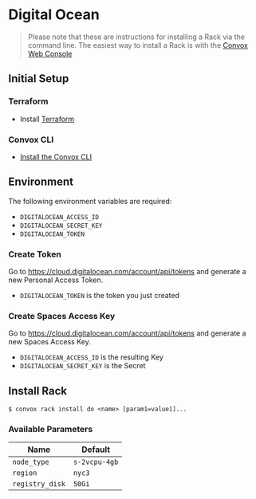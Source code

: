 # Digital Ocean
> Please note that these are instructions for installing a Rack via the command line. The easiest way to install a Rack is with the [Convox Web Console](https://console.convox.com)
## Initial Setup

### Terraform

- Install [Terraform](https://learn.hashicorp.com/terraform/getting-started/install.html)

### Convox CLI

- [Install the Convox CLI](../cli.md)

## Environment

The following environment variables are required:

- `DIGITALOCEAN_ACCESS_ID`
- `DIGITALOCEAN_SECRET_KEY`
- `DIGITALOCEAN_TOKEN`

### Create Token

Go to https://cloud.digitalocean.com/account/api/tokens and generate a new Personal Access Token.

- `DIGITALOCEAN_TOKEN` is the token you just created
  
### Create Spaces Access Key

Go to https://cloud.digitalocean.com/account/api/tokens and generate a new Spaces Access Key.

- `DIGITALOCEAN_ACCESS_ID` is the resulting Key
- `DIGITALOCEAN_SECRET_KEY` is the Secret

## Install Rack

    $ convox rack install do <name> [param1=value1]...

### Available Parameters

| Name            | Default       |
| --------------- | ------------- |
| `node_type`     | `s-2vcpu-4gb` |
| `region`        | `nyc3`        |
| `registry_disk` | `50Gi`        |